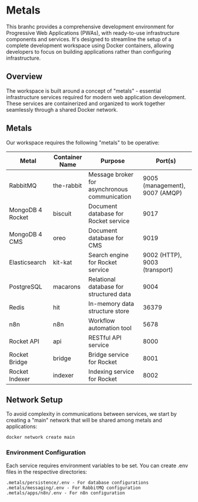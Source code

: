 # Metals

This branhc provides a comprehensive development environment for Progressive Web Applications (PWAs), with ready-to-use infrastructure components and services. It's designed to streamline the setup of a complete development workspace using Docker containers, allowing developers to focus on building applications rather than configuring infrastructure.

## Overview

The workspace is built around a concept of "metals" - essential infrastructure services required for modern web application development. These services are containerized and organized to work together seamlessly through a shared Docker network.

## Metals

Our workspace requires the following "metals" to be operative:

| Metal           | Container Name | Purpose                                  | Port(s)                    |
|-----------------|----------------|------------------------------------------|----------------------------|
| RabbitMQ        | the-rabbit     | Message broker for asynchronous communication | 9005 (management), 9007 (AMQP) |
| MongoDB 4 Rocket| biscuit        | Document database for Rocket service     | 9017                       |
| MongoDB 4 CMS   | oreo           | Document database for CMS                | 9019                       |
| Elasticsearch   | kit-kat        | Search engine for Rocket service         | 9002 (HTTP), 9003 (transport) |
| PostgreSQL      | macarons       | Relational database for structured data  | 9004                       |
| Redis           | hit            | In-memory data structure store           | 36379                      |
| n8n             | n8n            | Workflow automation tool                 | 5678                       |
| Rocket API      | api            | RESTful API service                      | 8000                       |
| Rocket Bridge   | bridge         | Bridge service for Rocket                | 8001                       |
| Rocket Indexer  | indexer        | Indexing service for Rocket              | 8002                       |

## Network Setup

To avoid complexity in communications between services, we start by creating a "main" network that will be shared among metals and applications:

```bash
docker network create main
```

### Environment Configuration

Each service requires environment variables to be set. You can create .env files in the respective directories:

```
.metals/persistence/.env - For database configurations
.metals/messaging/.env - For RabbitMQ configuration
.metals/apps/n8n/.env - For n8n configuration
````
